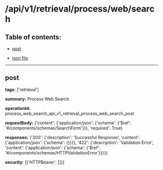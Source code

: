 # /api/v1/retrieval/process/web/search

## Table of contents:
- [post](#post)

- [json file](./_api_v1_retrieval_process_web_search.json)

---
<a name="post"></a>
## post

**tags:** ['retrieval']

**summary:** Process Web Search

**operationId:** process_web_search_api_v1_retrieval_process_web_search_post

**requestBody:** {'content': {'application/json': {'schema': {'$ref': '#/components/schemas/SearchForm'}}}, 'required': True}

**responses:** {'200': {'description': 'Successful Response', 'content': {'application/json': {'schema': {}}}}, '422': {'description': 'Validation Error', 'content': {'application/json': {'schema': {'$ref': '#/components/schemas/HTTPValidationError'}}}}}

**security:** [{'HTTPBearer': []}]

